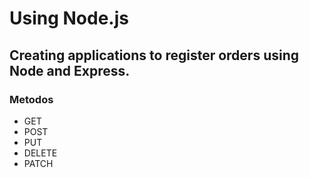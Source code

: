 # Using Node.js
## Creating applications to register orders using Node and Express.
### Metodos
- GET
- POST
- PUT
- DELETE
- PATCH
